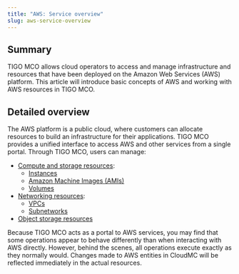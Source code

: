 ```yaml
---
title: "AWS: Service overview"
slug: aws-service-overview
---
```


## Summary

TIGO MCO allows cloud operators to access and manage infrastructure and resources that have been deployed on the Amazon Web Services \(AWS\) platform. This article will introduce basic concepts of AWS and working with AWS resources in TIGO MCO.

## Detailed overview

The AWS platform is a public cloud, where customers can allocate resources to build an infrastructure for their applications. TIGO MCO provides a unified interface to access AWS and other services from a single portal. Through TIGO MCO, users can manage:

- [Compute and storage resources](aws-compute.md):
  - [Instances](aws-instances.md)
  - [Amazon Machine Images \(AMIs\)](aws-amis.md)
  - [Volumes](aws-volumes.md)
- [Networking resources](aws-networking.md):
  - [VPCs](aws-vpcs.md)
  - [Subnetworks](aws-subnetworks.md)
- [Object storage resources](aws-object_storage.md)

Because TIGO MCO acts as a portal to AWS services, you may find that some operations appear to behave differently than when interacting with AWS directly. However, behind the scenes, all operations execute exactly as they normally would. Changes made to AWS entities in CloudMC will be reflected immediately in the actual resources.
